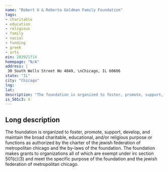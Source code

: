 ```yaml
---
name: "Robert U & Roberta Goldman Family Foundation"
tags:
- charitable
- education
- religious
- family
- social
- funding
- greek
- arts
ein: 203921714
homepage: "N/A"
address: |
 30 South Wells Street No 4049, \nChicago, IL 60606
state: "IL"
city: "Chicago"
lng: 
lat: 
description: "The foundation is organized to foster, promote, support, develop, and maintain the broad charitable, educational, and/or religious purpose or functions as authorized by the charter of the jewish federation of metropolitan chicago and the by-laws of the foundation. "
is_501c3: X
---
```


## Long description

The foundation is organized to foster, promote, support, develop, and maintain the broad charitable, educational, and/or religious purpose or functions as authorized by the charter of the jewish federation of metropolitan chicago and the by-laws of the foundation. The foundation makes grants to organizations all of which are exempt under irc section 501(c)(3) and meet the specific purpose of the foundation and the jewish federation of metropolitan chicago. 
